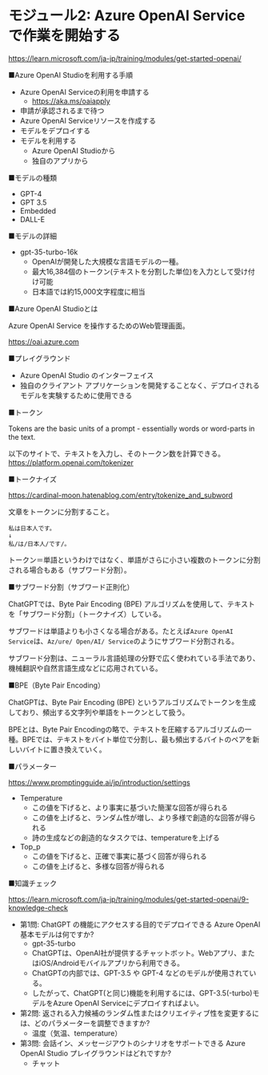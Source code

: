 # モジュール2: Azure OpenAI Service で作業を開始する

https://learn.microsoft.com/ja-jp/training/modules/get-started-openai/

■Azure OpenAI Studioを利用する手順

- Azure OpenAI Serviceの利用を申請する
  - https://aka.ms/oaiapply
- 申請が承認されるまで待つ
- Azure OpenAI Serviceリソースを作成する
- モデルをデプロイする
- モデルを利用する
  - Azure OpenAI Studioから
  - 独自のアプリから

■モデルの種類

- GPT-4
- GPT 3.5
- Embedded
- DALL-E

■モデルの詳細

- gpt-35-turbo-16k
  - OpenAIが開発した大規模な言語モデルの一種。
  - 最大16,384個のトークン(テキストを分割した単位)を入力として受け付け可能
  - 日本語では約15,000文字程度に相当

■Azure OpenAI Studioとは

Azure OpenAI Service を操作するためのWeb管理画面。

https://oai.azure.com

■プレイグラウンド

- Azure OpenAI Studio のインターフェイス
- 独自のクライアント アプリケーションを開発することなく、デプロイされるモデルを実験するために使用できる

■トークン

Tokens are the basic units of a prompt - essentially words or word-parts in the text.

以下のサイトで、テキストを入力し、そのトークン数を計算できる。
https://platform.openai.com/tokenizer

■トークナイズ

https://cardinal-moon.hatenablog.com/entry/tokenize_and_subword

文章をトークンに分割すること。

```
私は日本人です。
↓
私/は/日本人/です/。
```

トークン＝単語というわけではなく、単語がさらに小さい複数のトークンに分割される場合もある（サブワード分割）。

■サブワード分割（サブワード正則化）

ChatGPTでは、Byte Pair Encoding (BPE) アルゴリズムを使用して、テキストを「サブワード分割」（トークナイズ）している。

サブワードは単語よりも小さくなる場合がある。たとえば`Azure OpenAI Service`は、`Az/ure/ Open/AI/ Service`のようにサブワード分割される。

サブワード分割は、ニューラル言語処理の分野で広く使われている手法であり、機械翻訳や自然言語生成などに応用されている。

■BPE（Byte Pair Encoding）

ChatGPTは、Byte Pair Encoding (BPE) というアルゴリズムでトークンを生成しており、頻出する文字列や単語をトークンとして扱う。

BPEとは、Byte Pair Encodingの略で、テキストを圧縮するアルゴリズムの一種。BPEでは、テキストをバイト単位で分割し、最も頻出するバイトのペアを新しいバイトに置き換えていく。

■パラメーター

https://www.promptingguide.ai/jp/introduction/settings

- Temperature
  - この値を下げると、より事実に基づいた簡潔な回答が得られる
  - この値を上げると、ランダム性が増し、より多様で創造的な回答が得られる
  - 詩の生成などの創造的なタスクでは、temperatureを上げる
- Top_p
  - この値を下げると、正確で事実に基づく回答が得られる
  - この値を上げると、多様な回答が得られる

■知識チェック

https://learn.microsoft.com/ja-jp/training/modules/get-started-openai/9-knowledge-check

- 第1問: ChatGPT の機能にアクセスする目的でデプロイできる Azure OpenAI 基本モデルは何ですか?
  - gpt-35-turbo
  - ChatGPTは、OpenAI社が提供するチャットボット。Webアプリ、またはiOS/Androidモバイルアプリから利用できる。
  - ChatGPTの内部では、GPT-3.5 や GPT-4 などのモデルが使用されている。
  - したがって、ChatGPT(と同じ)機能を利用するには、GPT-3.5(-turbo)モデルをAzure OpenAI Serviceにデプロイすればよい。
- 第2問: 返される入力候補のランダム性またはクリエイティブ性を変更するには、どのパラメーターを調整できますか?
  - 温度（気温、temperature）
- 第3問: 会話イン、メッセージアウトのシナリオをサポートできる Azure OpenAI Studio プレイグラウンドはどれですか?
  - チャット
